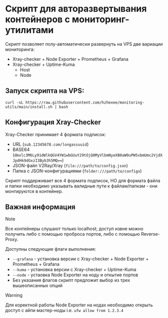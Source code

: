 # Скрипт для авторазвертывания контейнеров с мониторинг-утилитами

Скрипт позволяет полу-автоматически развернуть на VPS две вариации мониторинга:

- Xray-checker + Node Exporter + Prometheus + Grafana
- Xray-checker + Uptime-Kuma
  - Host
  - Node

## Запуск скрипта на VPS:

```
curl -sL https://raw.githubusercontent.com/hzhexee/monitoring-utils/main/install.sh | bash
```

## Конфигурация Xray-Checker

Xray-Checker принимает 4 формата подписок:
- URL (`sub.12345678.com/longassuuid`)
- BASE64 (`dmxlc3M6Ly91dWlkQGV4YW1wbGUuY29tOjQ0MyVlbmNyeXB0aW9uPW5vbmUmc2VjdXJpdHk9dGxzI3Byb3h5MQ==`)
- JSON-файл V2Ray/Xray (`file:///path/to/config.json`) 
- Папка с JSON-конфигурациями (`folder:///path/to/configs`)

Скрипт поддерживает все 4 формата подписок, НО для формата файла и папки необходимо указывать валидные пути к файлам/папкам - они монтируются в контейнер.

## Важная информация

> [!NOTE]
> Все контейнеры слушают только localhost; доступ извне можно получить либо с помощью проброса портов, либо с помощью Reverse-Proxy.

Доступны следующие флаги выполнения:

- `--grafana` - установка версии с Xray-checker + Node Exporter + Prometheus + Grafana
- `--kuma` - установка версии с Xray-checker + Uptime-Kuma
- `--node` - устаовка Node Exporter на ноду и откытие портов
- Без указания флагов скрипт предложит выбор из трех вышеописанных опций 

> [!WARNING]
Для коректной работы Node Exporter на нодах необходимо открыть доступ с айпи мастер-ноды
i.e. `ufw allow from 1.2.3.4` 

